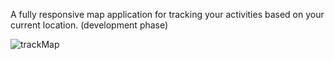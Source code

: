 A fully responsive map application for tracking your activities based on your current location. (development phase)

![trackMap](https://github.com/user-attachments/assets/2a5ff218-c259-4832-9dad-df3d27c8528c)
